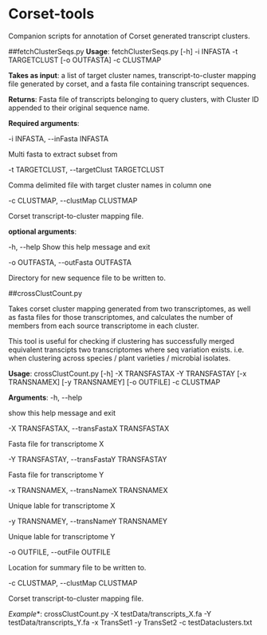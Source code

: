 # Corset-tools
Companion scripts for annotation of Corset generated transcript clusters.

##fetchClusterSeqs.py
**Usage**: fetchClusterSeqs.py [-h] -i INFASTA -t TARGETCLUST [-o OUTFASTA] -c CLUSTMAP

**Takes as input**: a list of target cluster names, transcript-to-cluster mapping
file generated by corset, and a fasta file containing transcript sequences.

**Returns**: Fasta file of transcripts belonging to query clusters, with Cluster
ID appended to their original sequence name.

**Required arguments**:

-i INFASTA, --inFasta INFASTA

Multi fasta to extract subset from

-t TARGETCLUST, --targetClust TARGETCLUST

Comma delimited file with target cluster names in column one

-c CLUSTMAP, --clustMap CLUSTMAP

Corset transcript-to-cluster mapping file.

**optional arguments**:

-h, --help            Show this help message and exit

-o OUTFASTA, --outFasta OUTFASTA

Directory for new sequence file to be written to.

##crossClustCount.py

Takes corset cluster mapping generated from two transcriptomes, as well as fasta files for those transcriptomes, and calculates the number of members from each source transcriptome in each cluster.

This tool is useful for checking if clustering has successfully merged equivalent transcipts two transcriptomes where seq variation exists. i.e. when clustering across species / plant varieties / microbial isolates.

**Usage**: crossClustCount.py [-h] -X TRANSFASTAX -Y TRANSFASTAY [-x TRANSNAMEX] [-y TRANSNAMEY] [-o OUTFILE] -c CLUSTMAP

**Arguments**:
-h, --help            

show this help message and exit

-X TRANSFASTAX, --transFastaX TRANSFASTAX

Fasta file for transcriptome X

-Y TRANSFASTAY, --transFastaY TRANSFASTAY

Fasta file for transcriptome Y

-x TRANSNAMEX, --transNameX TRANSNAMEX

Unique lable for transcriptome X

-y TRANSNAMEY, --transNameY TRANSNAMEY

Unique lable for transcriptome Y

-o OUTFILE, --outFile OUTFILE

Location for summary file to be written to.

-c CLUSTMAP, --clustMap CLUSTMAP

Corset transcript-to-cluster mapping file.

*Example**: crossClustCount.py -X testData/transcripts_X.fa -Y testData/transcripts_Y.fa -x TransSet1 -y TransSet2 -c testDataclusters.txt